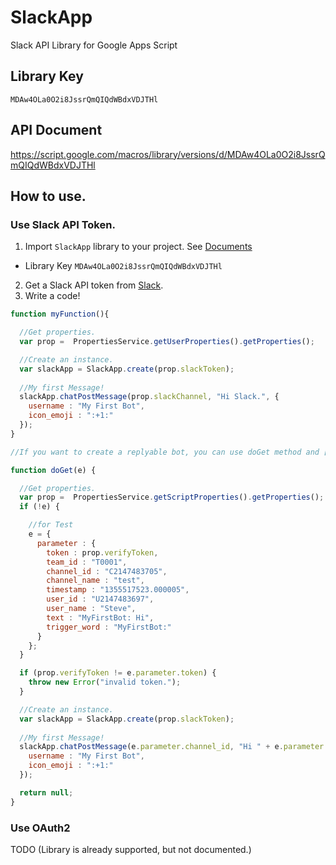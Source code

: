 SlackApp
========

Slack API Library for Google Apps Script

## Library Key

```
MDAw4OLa0O2i8JssrQmQIQdWBdxVDJTHl
```

## API Document

https://script.google.com/macros/library/versions/d/MDAw4OLa0O2i8JssrQmQIQdWBdxVDJTHl

## How to use.

### Use Slack API Token.

1. Import `SlackApp` library to your project. See [Documents](https://developers.google.com/apps-script/guide_libraries?hl=ja)
  * Library Key `MDAw4OLa0O2i8JssrQmQIQdWBdxVDJTHl`
2. Get a Slack API token from [Slack](https://api.slack.com/).
3. Write a code!
```javascript
function myFunction(){

  //Get properties.
  var prop =  PropertiesService.getUserProperties().getProperties();

  //Create an instance.
  var slackApp = SlackApp.create(prop.slackToken); 
 
  //My first Message!
  slackApp.chatPostMessage(prop.slackChannel, "Hi Slack.", {
    username : "My First Bot",
    icon_emoji : ":+1:" 
  });
}

//If you want to create a replyable bot, you can use doGet method and [Outgoing WebHooks](https://exchaos.slack.com/services/new/outgoing-webhook) via Slack.

function doGet(e) {

  //Get properties.
  var prop =  PropertiesService.getScriptProperties().getProperties();
  if (!e) {

    //for Test
    e = {
      parameter : {
        token : prop.verifyToken,
        team_id : "T0001",
        channel_id : "C2147483705",
        channel_name : "test",
        timestamp : "1355517523.000005",
        user_id : "U2147483697",
        user_name : "Steve",
        text : "MyFirstBot: Hi",
        trigger_word : "MyFirstBot:"
      }
    };
  }

  if (prop.verifyToken != e.parameter.token) {
    throw new Error("invalid token.");
  }

  //Create an instance.
  var slackApp = SlackApp.create(prop.slackToken); 
 
  //My first Message!
  slackApp.chatPostMessage(e.parameter.channel_id, "Hi " + e.parameter.user_name, {
    username : "My First Bot",
    icon_emoji : ":+1:" 
  });

  return null;
}

```

### Use OAuth2

TODO (Library is already supported, but not documented.)
